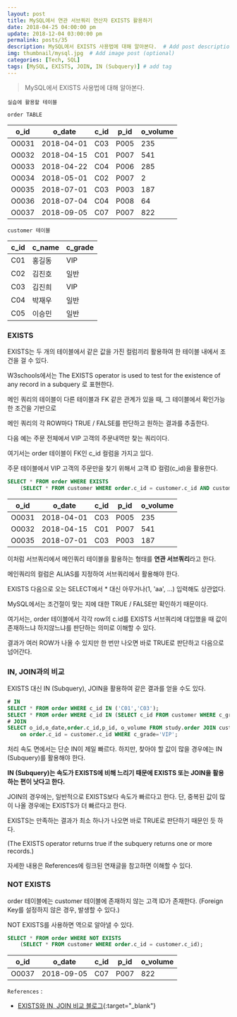 ```yaml
---
layout: post
title: MySQL에서 연관 서브쿼리 연산자 EXISTS 활용하기 
date: 2018-04-25 04:00:00 pm
update: 2018-12-04 03:00:00 pm
permalink: posts/35
description: MySQL에서 EXISTS 사용법에 대해 알아본다.  # Add post description (optional)
img: thumbnail/mysql.jpg  # Add image post (optional)
categories: [Tech, SQL]
tags: [MySQL, EXISTS, JOIN, IN (Subquery)] # add tag
---
```


> MySQL에서 EXISTS 사용법에 대해 알아본다.

`실습에 활용할 테이블`

`order TABLE`

| o_id  | o_date     | c_id | p_id | o_volume |
|-------|------------|------|------|----------|
| O0031 | 2018-04-01 | C03  | P005 |      235 |
| O0032 | 2018-04-15 | C01  | P007 |      541 |
| O0033 | 2018-04-22 | C04  | P006 |      285 |
| O0034 | 2018-05-01 | C02  | P007 |        2 |
| O0035 | 2018-07-01 | C03  | P003 |      187 |
| O0036 | 2018-07-04 | C04  | P008 |       64 |
| O0037 | 2018-09-05 | C07  | P007 |      822 |

`customer 테이블`

| c_id | c_name    | c_grade |
|------|-----------|---------|
| C01  | 홍길동    | VIP     |
| C02  | 김진호    | 일반    |
| C03  | 김진희    | VIP     |
| C04  | 박재우    | 일반    |
| C05  | 이승민    | 일반    |

### EXISTS

EXISTS는 두 개의 테이블에서 같은 값을 가진 컬럼끼리 활용하여 한 테이블 내에서 조건을 걸 수 있다.

W3schools에서는 The EXISTS operator is used to test for the existence of any record in a subquery 로 표현한다.

메인 쿼리의 테이블이 다른 테이블과 FK 같은 관계가 있을 때, 그 테이블에서 확인가능한 조건을 기반으로 

메인 쿼리의 각 ROW마다 TRUE / FALSE를 판단하고 원하는 결과를 추출한다. 

다음 예는 주문 전체에서 VIP 고객의 주문내역만 찾는 쿼리이다.

여기서는 order 테이블이 FK인 c_id 컬럼을 가지고 있다. 

주문 테이블에서 VIP 고객의 주문만을 찾기 위해서 고객 ID 컬럼(c_id)을 활용한다.

``` sql
SELECT * FROM order WHERE EXISTS 
    (SELECT * FROM customer WHERE order.c_id = customer.c_id AND customer.c_grade='VIP');
```

| o_id  | o_date     | c_id | p_id | o_volume |
|-------|------------|------|------|----------|
| O0031 | 2018-04-01 | C03  | P005 |      235 |
| O0032 | 2018-04-15 | C01  | P007 |      541 |
| O0035 | 2018-07-01 | C03  | P003 |      187 |

이처럼 서브쿼리에서 메인쿼리 테이블을 활용하는 형태를 **연관 서브쿼리**라고 한다.

메인쿼리의 컬럼은 ALIAS를 지정하여 서브쿼리에서 활용해야 한다.

EXISTS 다음으로 오는 SELECT에서 * 대신 아무거나(1, 'aa', ...) 입력해도 상관없다. 

MySQL에서는 조건절이 맞는 지에 대한 TRUE / FALSE만 확인하기 때문이다.

여기서는, order 테이블에서 각각 row의 c.id를 EXISTS 서브쿼리에 대입했을 때 값이 존재하느냐 하지않느냐를 판단하는 의미로 이해할 수 있다.

결과가 여러 ROW가 나올 수 있지만 한 번만 나오면 바로 TRUE로 판단하고 다음으로 넘어간다.

### IN, JOIN과의 비교

EXISTS 대신 IN (Subquery), JOIN을 활용하여 같은 결과를 얻을 수도 있다.

``` sql
# IN
SELECT * FROM order WHERE c_id IN ('C01','C03');
SELECT * FROM order WHERE c_id IN (SELECT c_id FROM customer WHERE c_grade='VIP');
# JOIN
SELECT o_id,o_date,order.c_id,p_id, o_volume FROM study.order JOIN customer 
    on order.c_id = customer.c_id WHERE c_grade='VIP';
```

처리 속도 면에서는 단순 IN이 제일 빠르다. 하지만, 찾아야 할 값이 많을 경우에는 IN (Subquery)를 활용해야 한다. 

**IN (Subquery)는 속도가 EXISTS에 비해 느리기 때문에 EXISTS 또는 JOIN을 활용하는 편이 낫다고 한다.**

JOIN의 경우에는, 일반적으로 EXISTS보다 속도가 빠르다고 한다. 단, 중복된 값이 많이 나올 경우에는 EXISTS가 더 빠르다고 한다.

EXISTS는 만족하는 결과가 최소 하나가 나오면 바로 TRUE로 판단하기 때문인 듯 하다.

(The EXISTS operator returns true if the subquery returns one or more records.)

자세한 내용은 References에 링크된 연재글을 참고하면 이해할 수 있다.

### NOT EXISTS

order 테이블에는 customer 테이블에 존재하지 않는 고객 ID가 존재한다. (Foreign Key를 설정하지 않은 경우, 발생할 수 있다.)

NOT EXISTS를 사용하면 역으로 알아낼 수 있다.

``` sql
SELECT * FROM order WHERE NOT EXISTS 
    (SELECT * FROM customer WHERE order.c_id = customer.c_id);
```

| o_id  | o_date     | c_id | p_id | o_volume |
|-------|------------|------|------|----------|
| O0037 | 2018-09-05 | C07  | P007 |      822 |

`References` : 

* [EXISTS와 IN, JOIN 비교 블로그](http://mysqlguru.github.io/mysql/2014/05/22/avoid-mysql-in.html){:target="_blank"}
